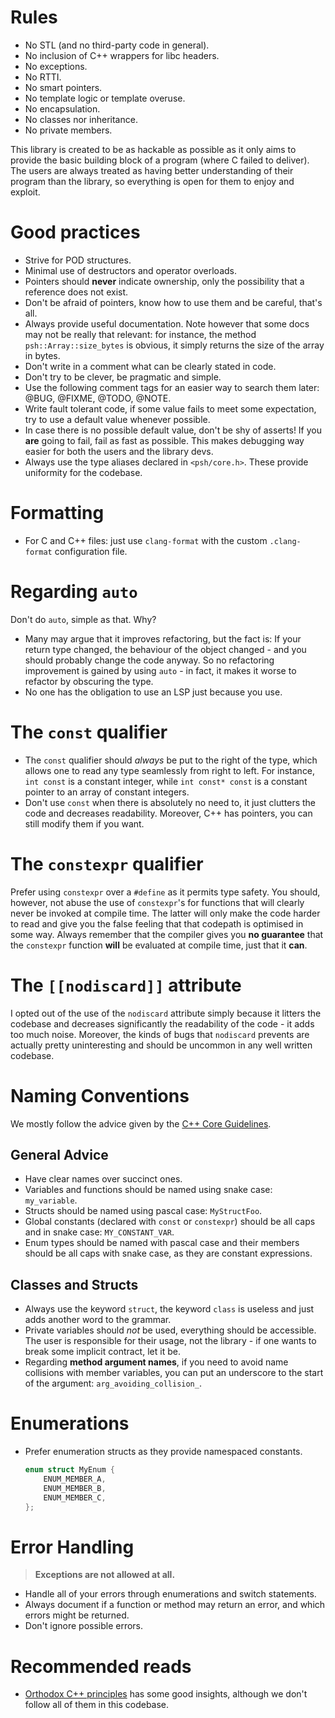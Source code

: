 # Rules

- No STL (and no third-party code in general).
- No inclusion of C++ wrappers for libc headers.
- No exceptions.
- No RTTI.
- No smart pointers.
- No template logic or template overuse.
- No encapsulation.
- No classes nor inheritance.
- No private members.

This library is created to be as hackable as possible as it only aims to provide the basic building
block of a program (where C failed to deliver). The users are always treated as having better
understanding of their program than the library, so everything is open for them to enjoy and
exploit.

# Good practices

- Strive for POD structures.
- Minimal use of destructors and operator overloads.
- Pointers should **never** indicate ownership, only the possibility that a reference does not exist.
- Don't be afraid of pointers, know how to use them and be careful, that's all.
- Always provide useful documentation. Note however that some docs may not be really that relevant:
  for instance, the method `psh::Array::size_bytes` is obvious, it simply returns the size of the
  array in bytes.
- Don't write in a comment what can be clearly stated in code.
- Don't try to be clever, be pragmatic and simple.
- Use the following comment tags for an easier way to search them later: @BUG, @FIXME, @TODO, @NOTE.
- Write fault tolerant code, if some value fails to meet some expectation, try to use a default value
  whenever possible.
- In case there is no possible default value, don't be shy of asserts! If you **are** going to fail,
  fail as fast as possible. This makes debugging way easier for both the users and the library devs.
- Always use the type aliases declared in `<psh/core.h>`. These provide uniformity for the codebase.

# Formatting

- For C and C++ files: just use `clang-format` with the custom `.clang-format` configuration file.

# Regarding `auto`

Don't do `auto`, simple as that. Why?
- Many may argue that it improves refactoring, but the fact is: If your return type changed,
  the behaviour of the object changed - and you should probably change the code anyway. So no
  refactoring improvement is gained by using `auto` - in fact, it makes it worse to refactor
  by obscuring the type.
- No one has the obligation to use an LSP just because you use.

# The `const` qualifier

- The `const` qualifier should *always* be put to the right of the type, which allows one to read
  any type seamlessly from right to left. For instance, `int const` is a constant integer, while
  `int const* const` is a constant pointer to an array of constant integers.
- Don't use `const` when there is absolutely no need to, it just clutters the code and decreases
  readability. Moreover, C++ has pointers, you can still modify them if you want.

# The `constexpr` qualifier

Prefer using `constexpr` over a `#define` as it permits type safety. You should, however, not abuse
the use of `constexpr`'s for functions that will clearly never be invoked at compile time. The latter
will only make the code harder to read and give you the false feeling that that codepath is optimised
in some way. Always remember that the compiler gives you **no guarantee** that the `constexpr`
function **will** be evaluated at compile time, just that it **can**.

# The `[[nodiscard]]` attribute

I opted out of the use of the `nodiscard` attribute simply because it litters the codebase and
decreases significantly the readability of the code - it adds too much  noise. Moreover, the kinds of
bugs that `nodiscard` prevents are actually pretty uninteresting and should be uncommon in any well
written codebase.

# Naming Conventions

We mostly follow the advice given by the [C++ Core Guidelines](https://isocpp.github.io/CppCoreGuidelines/CppCoreGuidelines#S-naming).

## General Advice

- Have clear names over succinct ones.
- Variables and functions should be named using snake case: `my_variable`.
- Structs should be named using pascal case: `MyStructFoo`.
- Global constants (declared with `const` or `constexpr`) should be all caps and in snake case:
  `MY_CONSTANT_VAR`.
- Enum types should be named with pascal case and their members should be all caps with snake case,
  as they are constant expressions.

## Classes and Structs

- Always use the keyword `struct`, the keyword `class` is useless and just adds another word to the grammar.
- Private variables should *not* be used, everything should be accessible. The user is responsible for their
  usage, not the library - if one wants to break some implicit contract, let it be.
- Regarding **method argument names**, if you need to avoid name collisions with member variables, you can
  put an underscore to the start of the argument: `arg_avoiding_collision_`.

# Enumerations

- Prefer enumeration structs as they provide namespaced constants.
  ```cpp
  enum struct MyEnum {
      ENUM_MEMBER_A,
      ENUM_MEMBER_B,
      ENUM_MEMBER_C,
  };
  ```

# Error Handling

> **Exceptions are not allowed at all.**

- Handle all of your errors through enumerations and switch statements.
- Always document if a function or method may return an error, and which errors might be returned.
- Don't ignore possible errors.

# Recommended reads

- [Orthodox C++ principles](https://gist.github.com/bkaradzic/2e39896bc7d8c34e042b) has some good insights,
  although we don't follow all of them in this codebase.
